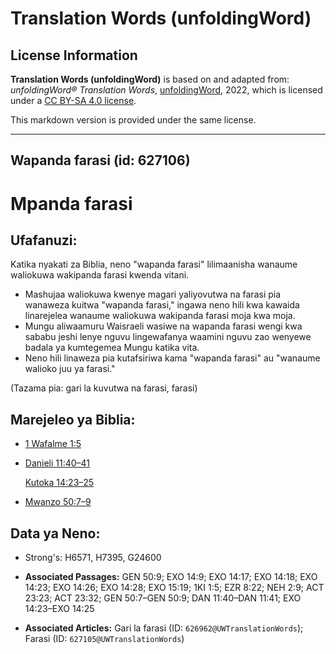 # Translation Words (unfoldingWord)

## License Information

**Translation Words (unfoldingWord)** is based on and adapted from: _unfoldingWord® Translation Words_, [unfoldingWord](https://unfoldingword.org/utw), 2022, which is licensed under a [CC BY-SA 4.0 license](https://creativecommons.org/licenses/by-sa/4.0/legalcode.en).

This markdown version is provided under the same license.



--------------------------------

## Wapanda farasi (id: 627106)

Mpanda farasi
=============

Ufafanuzi:
----------

Katika nyakati za Biblia, neno "wapanda farasi" lilimaanisha wanaume waliokuwa wakipanda farasi kwenda vitani.

* Mashujaa waliokuwa kwenye magari yaliyovutwa na farasi pia wanaweza kuitwa "wapanda farasi," ingawa neno hili kwa kawaida linarejelea wanaume waliokuwa wakipanda farasi moja kwa moja.
* Mungu aliwaamuru Waisraeli wasiwe na wapanda farasi wengi kwa sababu jeshi lenye nguvu lingewafanya waamini nguvu zao wenyewe badala ya kumtegemea Mungu katika vita.
* Neno hili linaweza pia kutafsiriwa kama "wapanda farasi" au "wanaume walioko juu ya farasi."

(Tazama pia: gari la kuvutwa na farasi, farasi)

Marejeleo ya Biblia:
--------------------

* [1 Wafalme 1:5](https://ref.ly/1Kgs1:5)
* [Danieli 11:40–41](https://ref.ly/Dan11:40-Dan11:41)

    [Kutoka 14:23–25](https://ref.ly/Exod14:23-Exod14:25)

* [Mwanzo 50:7–9](https://ref.ly/Gen50:7-Gen50:9)

Data ya Neno:
-------------

* Strong's: H6571, H7395, G24600

* **Associated Passages:** GEN 50:9; EXO 14:9; EXO 14:17; EXO 14:18; EXO 14:23; EXO 14:26; EXO 14:28; EXO 15:19; 1KI 1:5; EZR 8:22; NEH 2:9; ACT 23:23; ACT 23:32; GEN 50:7–GEN 50:9; DAN 11:40–DAN 11:41; EXO 14:23–EXO 14:25
* **Associated Articles:** Gari la farasi (ID: `626962@UWTranslationWords`); Farasi (ID: `627105@UWTranslationWords`)

